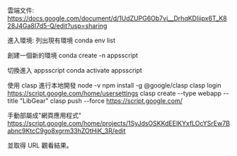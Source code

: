 雲端文件:
https://docs.google.com/document/d/1UdZUPG6Ob7vi__DrhqKDIiipx6T_K828J4Ga8I7d5-Q/edit?usp=sharing

進入環境:
列出現有環境
conda env list

創建一個新的環境
conda create -n appsscript

切換進入 appsscript
conda activate appsscript

使用 clasp 進行本地開發
node -v
npm install -g @google/clasp
clasp login
https://script.google.com/home/usersettings
clasp create --type webapp --title "LibGear"
clasp push --force
https://script.google.com/

手動部屬成"網頁應用程式"
https://script.google.com/home/projects/1SyJdsOSKKdEElKYxfLOcYSrEw7Babnc9KtcC9go8xgrm33hZOtHiK_3R/edit

並取得 URL 觀看結果。
